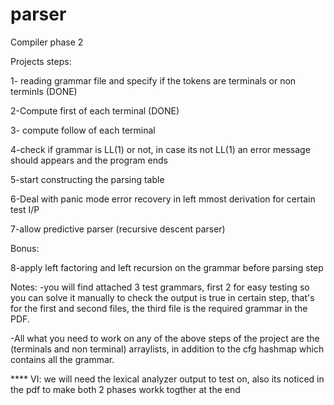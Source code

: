 # parser
Compiler phase 2

Projects steps:

1- reading grammar file and specify if the tokens are terminals or non terminls (DONE)

2-Compute first of each terminal (DONE)

3- compute follow of each terminal

4-check if grammar is LL(1) or not, in case its not LL(1) an error message should appears and the program ends

5-start constructing the parsing table

6-Deal with panic mode error recovery in left mmost derivation for certain test I/P

7-allow predictive parser (recursive descent parser)

Bonus:

8-apply left factoring and left recursion on the grammar before parsing step


Notes:
-you will find attached 3 test grammars,
first 2 for easy testing so you can solve it manually to check the output is true in certain step,
that's for the first and second files,
the third file is the required grammar in the PDF.


-All what you need to work on any of the above steps of the project are
the (terminals and non terminal) arraylists,
in addition to the cfg
hashmap which contains all the grammar.

**** VI: we will need the lexical analyzer output to test on, also its noticed in the pdf to make both 2 phases workk togther at the end
